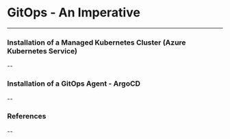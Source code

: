 # GitOps - An Imperative 
---

### Installation of a Managed Kubernetes Cluster (Azure Kubernetes Service) 
--

### Installation of a GitOps Agent - ArgoCD 
--

### References
--
